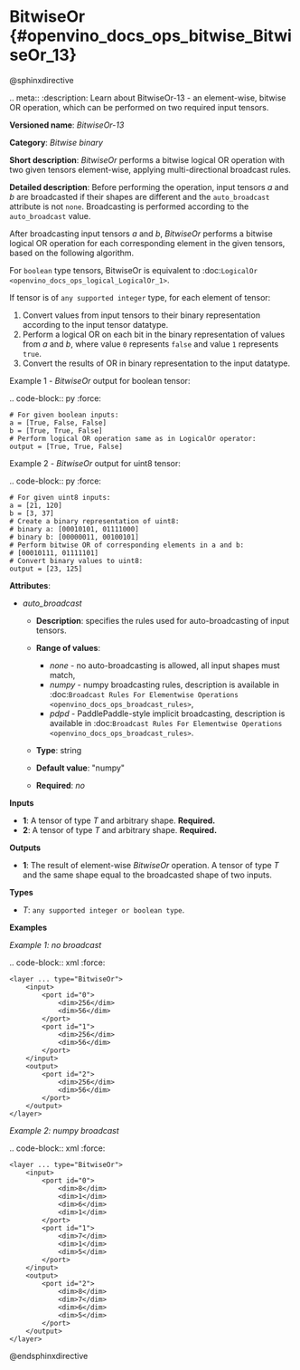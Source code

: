 # BitwiseOr {#openvino_docs_ops_bitwise_BitwiseOr_13}

@sphinxdirective

.. meta::
  :description: Learn about BitwiseOr-13 - an element-wise, bitwise OR operation, which can be performed on two required input tensors.

**Versioned name**: *BitwiseOr-13*

**Category**: *Bitwise binary*

**Short description**: *BitwiseOr* performs a bitwise logical OR operation with two given tensors element-wise, applying multi-directional broadcast rules.

**Detailed description**: Before performing the operation, input tensors *a* and *b* are broadcasted if their shapes are different and the ``auto_broadcast`` attribute is not ``none``. Broadcasting is performed according to the ``auto_broadcast`` value.

After broadcasting input tensors *a* and *b*, *BitwiseOr* performs a bitwise logical OR operation for each corresponding element in the given tensors, based on the following algorithm.

For ``boolean`` type tensors, BitwiseOr is equivalent to :doc:`LogicalOr <openvino_docs_ops_logical_LogicalOr_1>`.

If tensor is of ``any supported integer`` type, for each element of tensor:

1.  Convert values from input tensors to their binary representation according to the input tensor datatype.
2.  Perform a logical OR on each bit in the binary representation of values from *a* and *b*, where value ``0`` represents ``false`` and value ``1`` represents ``true``.
3.  Convert the results of OR in binary representation to the input datatype.

Example 1 - *BitwiseOr* output for boolean tensor:

.. code-block:: py
    :force:

    # For given boolean inputs:
    a = [True, False, False]
    b = [True, True, False]
    # Perform logical OR operation same as in LogicalOr operator:
    output = [True, True, False]

Example 2 - *BitwiseOr* output for uint8 tensor:

.. code-block:: py
    :force:

    # For given uint8 inputs:
    a = [21, 120]
    b = [3, 37]
    # Create a binary representation of uint8:
    # binary a: [00010101, 01111000]
    # binary b: [00000011, 00100101]
    # Perform bitwise OR of corresponding elements in a and b:
    # [00010111, 01111101]
    # Convert binary values to uint8:
    output = [23, 125]

**Attributes**:

* *auto_broadcast*

  * **Description**: specifies the rules used for auto-broadcasting of input tensors.
  * **Range of values**:

    * *none* - no auto-broadcasting is allowed, all input shapes must match,
    * *numpy* - numpy broadcasting rules, description is available in :doc:`Broadcast Rules For Elementwise Operations <openvino_docs_ops_broadcast_rules>`,
    * *pdpd* - PaddlePaddle-style implicit broadcasting, description is available in :doc:`Broadcast Rules For Elementwise Operations <openvino_docs_ops_broadcast_rules>`.

  * **Type**: string
  * **Default value**: "numpy"
  * **Required**: *no*

**Inputs**

* **1**: A tensor of type *T* and arbitrary shape. **Required.**
* **2**: A tensor of type *T* and arbitrary shape. **Required.**

**Outputs**

* **1**: The result of element-wise *BitwiseOr* operation. A tensor of type *T* and the same shape equal to the broadcasted shape of two inputs.

**Types**

* *T*: ``any supported integer or boolean type``.

**Examples**

*Example 1: no broadcast*

.. code-block:: xml
    :force:

    <layer ... type="BitwiseOr">
        <input>
            <port id="0">
                <dim>256</dim>
                <dim>56</dim>
            </port>
            <port id="1">
                <dim>256</dim>
                <dim>56</dim>
            </port>
        </input>
        <output>
            <port id="2">
                <dim>256</dim>
                <dim>56</dim>
            </port>
        </output>
    </layer>


*Example 2: numpy broadcast*

.. code-block:: xml
    :force:

    <layer ... type="BitwiseOr">
        <input>
            <port id="0">
                <dim>8</dim>
                <dim>1</dim>
                <dim>6</dim>
                <dim>1</dim>
            </port>
            <port id="1">
                <dim>7</dim>
                <dim>1</dim>
                <dim>5</dim>
            </port>
        </input>
        <output>
            <port id="2">
                <dim>8</dim>
                <dim>7</dim>
                <dim>6</dim>
                <dim>5</dim>
            </port>
        </output>
    </layer>


@endsphinxdirective
